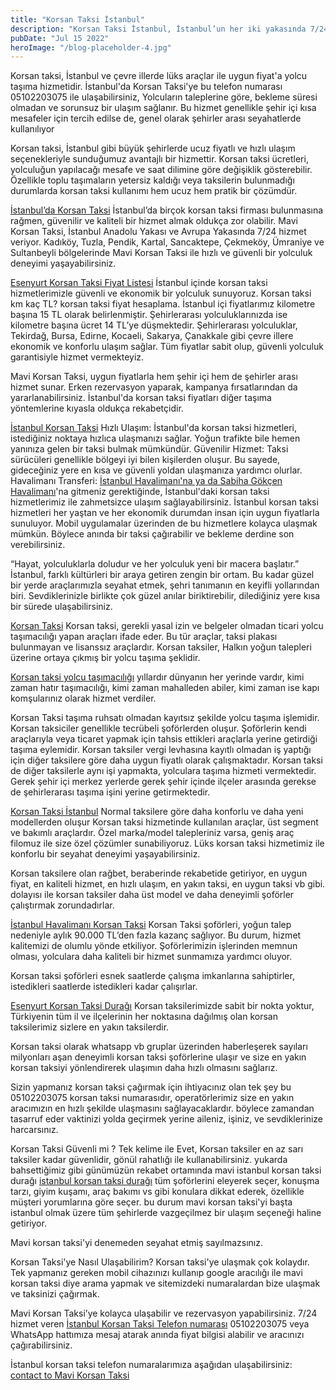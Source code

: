 ```yaml
---
title: "Korsan Taksi İstanbul"
description: "Korsan Taksi İstanbul, İstanbul’un her iki yakasında 7/24 hizmet veren bir taksi firmasıdır. Güvenli, temiz ve konforlu araçlarımızla seyahatlerinizi keyifli hale getiriyoruz."
pubDate: "Jul 15 2022"
heroImage: "/blog-placeholder-4.jpg"
---
```


Korsan taksi, İstanbul ve çevre illerde lüks araçlar ile uygun fiyat'a yolcu taşıma hizmetidir. İstanbul'da Korsan Taksi'ye bu telefon numarası 05102203075 ile ulaşabilirsiniz, Yolcuların taleplerine göre, bekleme süresi olmadan ve sorunsuz bir ulaşım sağlanır. Bu hizmet genellikle şehir içi kısa mesafeler için tercih edilse de, genel olarak şehirler arası seyahatlerde kullanılıyor

Korsan taksi, İstanbul gibi büyük şehirlerde ucuz fiyatlı ve hızlı ulaşım seçenekleriyle sunduğumuz avantajlı bir hizmettir. Korsan taksi ücretleri, yolculuğun yapılacağı mesafe ve saat dilimine göre değişiklik gösterebilir. Özellikle toplu taşımaların yetersiz kaldığı veya taksilerin bulunmadığı durumlarda korsan taksi kullanımı hem ucuz hem pratik bir çözümdür.

[İstanbul’da Korsan Taksi](https://mavitaksi.com/)
İstanbul’da birçok korsan taksi firması bulunmasına rağmen, güvenilir ve kaliteli bir hizmet almak oldukça zor olabilir. Mavi Korsan Taksi, İstanbul Anadolu Yakası ve Avrupa Yakasında 7/24 hizmet veriyor. Kadıköy, Tuzla, Pendik, Kartal, Sancaktepe, Çekmeköy, Ümraniye ve Sultanbeyli bölgelerinde Mavi Korsan Taksi ile hızlı ve güvenli bir yolculuk deneyimi yaşayabilirsiniz.

[Esenyurt Korsan Taksi Fiyat Listesi](https://koctaksi.com/esenyurt-korsan-taksi-fiyat-listesi/)
İstanbul içinde korsan taksi hizmetlerimizle güvenli ve ekonomik bir yolculuk sunuyoruz. Korsan taksi km kaç TL? korsan taksi fiyat hesaplama. İstanbul içi fiyatlarımız kilometre başına 15 TL olarak belirlenmiştir. Şehirlerarası yolculuklarınızda ise kilometre başına ücret 14 TL’ye düşmektedir. Şehirlerarası yolculuklar, Tekirdağ, Bursa, Edirne, Kocaeli, Sakarya, Çanakkale gibi çevre illere ekonomik ve konforlu ulaşım sağlar. Tüm fiyatlar sabit olup, güvenli yolculuk garantisiyle hizmet vermekteyiz.

Mavi Korsan Taksi, uygun fiyatlarla hem şehir içi hem de şehirler arası hizmet sunar. Erken rezervasyon yaparak, kampanya fırsatlarından da yararlanabilirsiniz. İstanbul'da korsan taksi fiyatları diğer taşıma yöntemlerine kıyasla oldukça rekabetçidir.

[İstanbul Korsan Taksi](https://mavitaksi.com/)
Hızlı Ulaşım: İstanbul'da korsan taksi hizmetleri, istediğiniz noktaya hızlıca ulaşmanızı sağlar. Yoğun trafikte bile hemen yanınıza gelen bir taksi bulmak mümkündür.
Güvenilir Hizmet: Taksi sürücüleri genellikle bölgeyi iyi bilen kişilerden oluşur. Bu sayede, gideceğiniz yere en kısa ve güvenli yoldan ulaşmanıza yardımcı olurlar.
Havalimanı Transferi: [İstanbul Havalimanı'na ya da Sabiha Gökçen Havalimanı](https://korsantaksiistanbul.com/sabiha-gokcen-korsan-taksi/)'na gitmeniz gerektiğinde, İstanbul'daki korsan taksi hizmetlerimiz ile zahmetsizce ulaşım sağlayabilirsiniz.
İstanbul korsan taksi hizmetleri her yaştan ve her ekonomik durumdan insan için uygun fiyatlarla sunuluyor. Mobil uygulamalar üzerinden de bu hizmetlere kolayca ulaşmak mümkün. Böylece anında bir taksi çağırabilir ve bekleme derdine son verebilirsiniz.

“Hayat, yolculuklarla doludur ve her yolculuk yeni bir macera başlatır.”
İstanbul, farklı kültürleri bir araya getiren zengin bir ortam. Bu kadar güzel bir yerde araçlarımızla seyahat etmek, şehri tanımanın en keyifli yollarından biri. Sevdiklerinizle birlikte çok güzel anılar biriktirebilir, dilediğiniz yere kısa bir sürede ulaşabilirsiniz.

[Korsan Taksi](https://mavitaksi.com/korsan-taksi)
Korsan taksi, gerekli yasal izin ve belgeler olmadan ticari yolcu taşımacılığı yapan araçları ifade eder. Bu tür araçlar, taksi plakası bulunmayan ve lisanssız araçlardır. Korsan taksiler, Halkın yoğun talepleri üzerine ortaya çıkmış bir yolcu taşıma şeklidir.

[Korsan taksi yolcu taşımacılığı](https://korsantaksiistanbul.com/) yıllardır dünyanın her yerinde vardır, kimi zaman hatır taşımacılığı, kimi zaman mahalleden abiler, kimi zaman ise kapı komşularınız olarak hizmet verdiler.

Korsan Taksi taşıma ruhsatı olmadan kayıtsız şekilde yolcu taşıma işlemidir. Korsan taksiciler genellikle tecrübeli şoförlerden oluşur. Şoförlerin kendi araçlarıyla veya ticaret yapmak için tahsis ettikleri araçlarla yerine getirdiği taşıma eylemidir. Korsan taksiler vergi levhasına kayıtlı olmadan iş yaptığı için diğer taksilere göre daha uygun fiyatlı olarak çalışmaktadır. Korsan taksi de diğer taksilerle aynı işi yapmakta, yolculara taşıma hizmeti vermektedir. Gerek şehir içi merkez yerlerde gerek şehir içinde ilçeler arasında gerekse de şehirlerarası taşıma işini yerine getirmektedir.

[Korsan Taksi İstanbul](https://korsantaksiistanbul.com/)
Normal taksilere göre daha konforlu ve daha yeni modellerden oluşur Korsan taksi hizmetinde kullanılan araçlar, üst segment ve bakımlı araçlardır. Özel marka/model talepleriniz varsa, geniş araç filomuz ile size özel çözümler sunabiliyoruz. Lüks korsan taksi hizmetimiz ile konforlu bir seyahat deneyimi yaşayabilirsiniz.

Korsan taksilere olan rağbet, beraberinde rekabetide getiriyor, en uygun fiyat, en kaliteli hizmet, en hızlı ulaşım, en yakın taksi, en uygun taksi vb gibi. dolayısı ile korsan taksiler daha üst model ve daha deneyimli şoförler çalıştırmak zorundadırlar.

[İstanbul Havalimanı Korsan Taksi](https://korsantaksiistanbul.com/istanbul-havalimani-korsan-taksi/)
Korsan Taksi şoförleri, yoğun talep nedeniyle aylık 90.000 TL’den fazla kazanç sağlıyor. Bu durum, hizmet kalitemizi de olumlu yönde etkiliyor. Şoförlerimizin işlerinden memnun olması, yolculara daha kaliteli bir hizmet sunmamıza yardımcı oluyor.

Korsan taksi şoförleri esnek saatlerde çalışma imkanlarına sahiptirler, istedikleri saatlerde istedikleri kadar çalışırlar.

[Esenyurt Korsan Taksi Durağı](https://koctaksi.com/)
Korsan taksilerimizde sabit bir nokta yoktur, Türkiyenin tüm il ve ilçelerinin her noktasına dağılmış olan korsan taksilerimiz sizlere en yakın taksilerdir.

Korsan taksi olarak whatsapp vb gruplar üzerinden haberleşerek sayıları milyonları aşan deneyimli korsan taksi şoförlerine ulaşır ve size en yakın korsan taksiyi yönlendirerek ulaşımın daha hızlı olmasını sağlarız.

Sizin yapmanız korsan taksi çağırmak için ihtiyacınız olan tek şey bu 05102203075 korsan taksi numarasıdır, operatörlerimiz size en yakın aracımızın en hızlı şekilde ulaşmasını sağlayacaklardır. böylece zamandan tasarruf eder vaktinizi yolda geçirmek yerine aileniz, işiniz, ve sevdiklerinize harcarsınız.

Korsan Taksi Güvenli mi ?
Tek kelime ile Evet, Korsan taksiler en az sarı taksiler kadar güvenlidir, gönül rahatlığı ile kullanabilirsiniz. yukarda bahsettiğimiz gibi günümüzün rekabet ortamında mavi istanbul korsan taksi durağı [istanbul korsan taksi durağı](https://korsantaksiistanbul.com/) tüm şoförlerini eleyerek seçer, konuşma tarzı, giyim kuşamı, araç bakımı vs gibi konulara dikkat ederek, özellikle müşteri yorumlarına göre seçer. bu durum mavi korsan taksi'yi başta istanbul olmak üzere tüm şehirlerde vazgeçilmez bir ulaşım seçeneği haline getiriyor.

Mavi korsan taksi'yi denemeden seyahat etmiş sayılmazsınız.

Korsan Taksi'ye Nasıl Ulaşabilirim?
Korsan taksi'ye ulaşmak çok kolaydır. Tek yapmanız gereken mobil cihazınızı kullanıp google aracılığı ile mavi korsan taksi diye arama yapmak ve sitemizdeki numaralardan bize ulaşmak ve taksinizi çağırmak.

Mavi Korsan Taksi’ye kolayca ulaşabilir ve rezervasyon yapabilirsiniz. 7/24 hizmet veren [İstanbul Korsan Taksi Telefon numarası](https://korsantaksiistanbul.com/) 05102203075 veya WhatsApp hattımıza mesaj atarak anında fiyat bilgisi alabilir ve aracınızı çağırabilirsiniz.

İstanbul korsan taksi telefon numaralarımıza aşağıdan ulaşabilirsiniz:
[contact to Mavi Korsan Taksi](https://www.youtube.com/@mavikorsantaksi)

